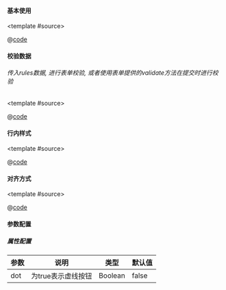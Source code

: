 #### 基本使用
<common-code-format>

  <template #source>
    <PC-ndForm-ndFormDefault></PC-ndForm-ndFormDefault>
  </template>

  @[code](../.vuepress/components/PC/ndForm/ndFormDefault.vue)

</common-code-format>

#### 校验数据
###### 传入rules数据, 进行表单校验, 或者使用表单提供的validate方法在提交时进行校验
<common-code-format>

  <template #source>
    <PC-ndForm-ndFormValid></PC-ndForm-ndFormValid>
  </template>

  @[code](../.vuepress/components/PC/ndForm/ndFormValid.vue)

</common-code-format>

#### 行内样式
<common-code-format>

  <template #source>
    <PC-ndForm-ndFormInline></PC-ndForm-ndFormInline>
  </template>

  @[code](../.vuepress/components/PC/ndForm/ndFormInline.vue)

</common-code-format>


#### 对齐方式
<common-code-format>

  <template #source>
    <PC-ndForm-ndFormAlign></PC-ndForm-ndFormAlign>
  </template>

  @[code](../.vuepress/components/PC/ndForm/ndFormAlign.vue)

</common-code-format>

#### 参数配置

##### 属性配置

| 参数                    | 说明                       | 类型        | 默认值                                        |
| -------------------     | ------------------------  | ----------- | --------------------------------------------- |
| dot   |   为true表示虚线按钮           | Boolean       | false                    |